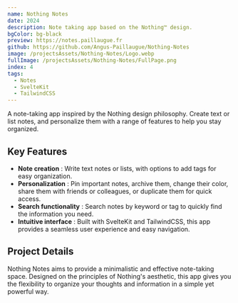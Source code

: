 ```yaml
---
name: Nothing Notes
date: 2024
description: Note taking app based on the Nothing™ design.
bgColor: bg-black
preview: https://notes.paillaugue.fr
github: https://github.com/Angus-Paillaugue/Nothing-Notes
image: /projectsAssets/Nothing-Notes/Logo.webp
fullImage: /projectsAssets/Nothing-Notes/FullPage.png
index: 4
tags:
  - Notes
  - SvelteKit
  - TailwindCSS
---
```


A note-taking app inspired by the Nothing design philosophy. Create text or list notes, and personalize them with a range of features to help you stay organized.


## Key Features
 - **Note creation** : Write text notes or lists, with options to add tags for easy organization.
 - **Personalization** : Pin important notes, archive them, change their color, share them with friends or colleagues, or duplicate them for quick access.
 - **Search functionality** : Search notes by keyword or tag to quickly find the information you need.
 - **Intuitive interface** : Built with SvelteKit and TailwindCSS, this app provides a seamless user experience and easy navigation.


## Project Details

Nothing Notes aims to provide a minimalistic and effective note-taking space. Designed on the principles of Nothing's aesthetic, this app gives you the flexibility to organize your thoughts and information in a simple yet powerful way.
